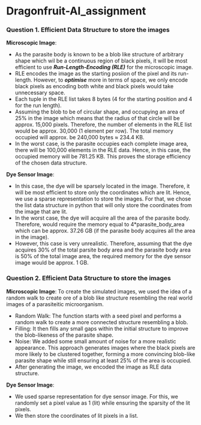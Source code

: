 # Dragonfruit-AI_assignment
### Question 1. Efficient Data Structure to store the images
**Microscopic Image**:
- As the parasite body is known to be a blob like structure of arbitrary shape which wil be a continuous region of black pixels, it will be most efficient to use ***Run-Length-Encoding (RLE)*** for the microscopic image.
- RLE encodes the image as the starting posiion of the pixel and its run-length. However, to ***optimise*** more in terms of space, we only encode black pixels as encoding both white and black pixels would take unnecessary space.
- Each tuple in the RLE list takes 8 bytes (4 for the starting position and 4 for the run length).
- Assuming the blob to be of circular shape, and occupying an area of 25% in the image which means that the radius of that circle will be approx. 15,000 pixels. Therefore, the number of elements in the RLE list would be approx. 30,000 (1 element per row). The total memory occupied will approx. be 240,000 bytes ≈ 234.4 KB.
- In the worst case, is the parasite occupies each complete image area, there will be 100,000 elements in the RLE data. Hence, in this case, the occupied memory will be 781.25 KB. This proves the storage efficiency of the chosen data structure.

**Dye Sensor Image**:
- In this case, the dye will be sparsely located in the image. Therefore, it will be most efficient to store only the coordinates which are lit. Hence, we use a sparse representation to store the images. For that, we chose the list data structure in python that will only store the coordinates from the image that are lit.
- In the worst case, the dye will acquire all the area of the parasite body. Therefore, would require the memory equal to 4*parasite_body_area which can be approx. 37.26 GB (if the parasite body acquires all the area in the image).
- However, this case is very unrealistic. Therefore, assuming that the dye acquires 30% of the total parsite body area and the parasite body area is 50% of the total image area, the required memory for the dye sensor image would be approx. 1 GB.

### Question 2. Efficient Data Structure to store the images
**Microscopic Image**:
To create the simulated images, we used the idea of a random walk to create ore of a blob like structure resembling the real world images of a parasiteitic microorganism.
- Random Walk: The function starts with a seed pixel and performs a random walk to create a more connected structure resembling a blob.
- Filling: It then fills any small gaps within the initial structure to improve the blob-likeness of the parasite shape.
- Noise: We added some small amount of noise for a more realistic appearance.
This approach generates images where the black pixels are more likely to be clustered together, forming a more convincing blob-like parasite shape while still ensuring at least 25% of the area is occupied.
- After generating the image, we encoded the image as RLE data structure.

**Dye Sensor Image**:
- We used sparse representation for dye sensor image. For this, we randomly set a pixel value as 1 (lit) while ensuring the sparsity of the lit pixels.
- We then store the coordinates of lit pixels in a list.
